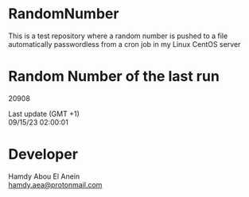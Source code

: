 # RandomNumber    
This is a test repository where a random number is pushed to a file automatically passwordless from a cron job in my Linux CentOS server    
# Random Number of the last run   
20908
      
Last update (GMT +1)    
09/15/23 02:00:01
# Developer    
Hamdy Abou El Anein   
hamdy.aea@protonmail.com

